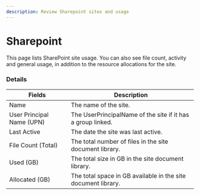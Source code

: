 ```yaml
---
description: Review Sharepoint sites and usage
---
```


# Sharepoint

This page lists SharePoint site usage. You can also see file count, activity and general usage, in addition to the resource allocations for the site.

### Details

| Fields                    | Description                                                   |
| ------------------------- | ------------------------------------------------------------- |
| Name                      | The name of the site.                                         |
| User Principal Name (UPN) | The UserPrincipalName of the site if it has a group linked.   |
| Last Active               | The date the site was last active.                            |
| File Count (Total)        | The total number of files in the site document library.       |
| Used (GB)                 | The total size in GB in the site document library.            |
| Allocated (GB)            | The total space in GB available in the site document library. |

###
